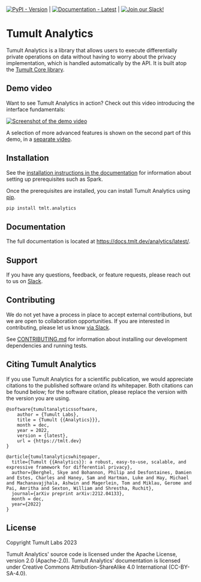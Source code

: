 [![PyPI - Version](https://img.shields.io/pypi/v/tmlt-analytics?color=006dad)](https://pypi.org/project/tmlt-analytics/) |
[![Documentation - Latest](https://img.shields.io/badge/documentation-latest-cc3d56)](https://docs.tmlt.dev/analytics/latest/) |
[![Join our Slack!](https://img.shields.io/badge/Join%20our%20Slack!-634ad3?logo=slack)](https://tmlt.dev/slack)

# Tumult Analytics

Tumult Analytics is a library that allows users to execute differentially private operations on
data without having to worry about the privacy implementation, which is handled
automatically by the API. It is built atop the [Tumult Core library](https://gitlab.com/tumult-labs/core).

## Demo video

Want to see Tumult Analytics in action? Check out this video introducing the
interface fundamentals:

[![Screenshot of the demo video](https://img.youtube.com/vi/SNfbYOp0CEs/0.jpg)](https://www.youtube.com/watch?v=SNfbYOp0CEs)

A selection of more advanced features is shown on the second part of this demo,
in a [separate video](https://www.youtube.com/watch?v=BRUPlfwzHHo).

## Installation

See the [installation instructions in the documentation](https://docs.tmlt.dev/analytics/latest/installation.html#prerequisites)
for information about setting up prerequisites such as Spark.

Once the prerequisites are installed, you can install Tumult Analytics using [pip](https://pypi.org/project/pip).

```bash
pip install tmlt.analytics
```

## Documentation

The full documentation is located at https://docs.tmlt.dev/analytics/latest/.

## Support

If you have any questions, feedback, or feature requests, please reach out to us on [Slack](https://tmlt.dev/slack).

## Contributing

We do not yet have a process in place to accept external contributions, but we are open to collaboration opportunities.
If you are interested in contributing, please let us know [via Slack](https://tmlt.dev/slack).

See [CONTRIBUTING.md](https://gitlab.com/tumult-labs/analytics/-/blob/dev/CONTRIBUTING.md) for information about installing our development dependencies and running tests.

## Citing Tumult Analytics

If you use Tumult Analytics for a scientific publication, we would appreciate citations to the published software or/and its whitepaper. Both citations can be found below; for the software citation, please replace the version with the version you are using.

```
@software{tumultanalyticssoftware,
    author = {Tumult Labs},
    title = {Tumult {{Analytics}}},
    month = dec,
    year = 2022,
    version = {latest},
    url = {https://tmlt.dev}
}
```

```
@article{tumultanalyticswhitepaper,
  title={Tumult {{Analytics}}: a robust, easy-to-use, scalable, and expressive framework for differential privacy},
  author={Berghel, Skye and Bohannon, Philip and Desfontaines, Damien and Estes, Charles and Haney, Sam and Hartman, Luke and Hay, Michael and Machanavajjhala, Ashwin and Magerlein, Tom and Miklau, Gerome and Pai, Amritha and Sexton, William and Shrestha, Ruchit},
  journal={arXiv preprint arXiv:2212.04133},
  month = dec,
  year={2022}
}
```

## License

Copyright Tumult Labs 2023

Tumult Analytics' source code is licensed under the Apache License, version 2.0 (Apache-2.0).
Tumult Analytics' documentation is licensed under
Creative Commons Attribution-ShareAlike 4.0 International (CC-BY-SA-4.0).

